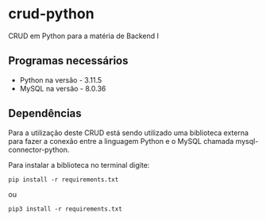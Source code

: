 # crud-python
CRUD em Python para a matéria de Backend I 

## Programas necessários
+ Python na versão - 3.11.5
+ MySQL na versão - 8.0.36

## Dependências
Para a utilização deste CRUD está sendo utilizado uma biblioteca externa para fazer a conexão entre a linguagem Python e o MySQL chamada mysql-connector-python. 

Para instalar a biblioteca no terminal digite: 
```
pip install -r requirements.txt
```
ou
```
pip3 install -r requirements.txt
```